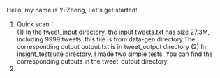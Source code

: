 Hello, my name is Yi Zheng, Let's get started!

1. Quick scan：  
(1) In the tweet_input directory, the input tweets.txt has size 27.3M, including 9999 tweets, this file is from data-gen directory.The corresponding output output.txt is in tweet_output directory
(2) In insight_testsuite directory, I made two simple tests. You can find the corresponding outputs in the tweet_output directory.
2. 
